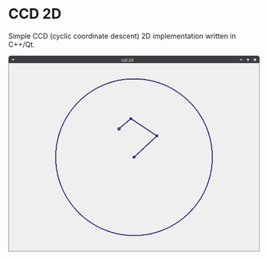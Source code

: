# CCD 2D
Simple CCD (cyclic coordinate descent) 2D implementation written in C++/Qt.

![alt tag](https://github.com/Alex20129/ccd_2d/blob/main/ccd_2d.png)


